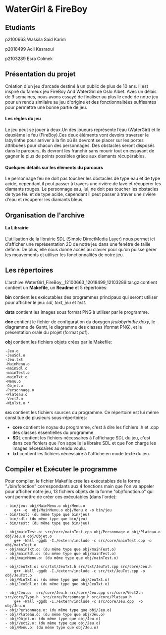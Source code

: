 # WaterGirl & FireBoy



## Etudiants

p2100663 Wassila Said Karim

p2018499 Acil Kasraoui

p2103289 Esra Colmek
## Présentation du projet 

Création d'un jeu d’arcade destiné à un public de plus de 10 ans. Il est inspiré du fameux jeu FireBoy And WaterGirl de Oslo Albet. Avec un délais de 9 semaines, nous avons essayé de finaliser au plus le code de notre jeu pour un rendu similaire au jeu d'origine et des fonctionnalitées suffisantes pour permettre une bonne partie de jeu.



#### Les règles du jeu

Le jeu peut se jouer à deux.Un des joueurs représente l’eau (WaterGirl) et le deuxième le feu (FireBoy).Ces deux éléments vont devoirs traverser le labyrinthe pour arriver à la fin où ils devront se placer sur les portes attribuées pour chacun des personnages. Des obstacles seront disposés dans le parcours, ils devront les franchir sans mourir tout en essayant de gagner le plus de points possibles grâce aux diamants récupérables.

#### Quelques détails sur les éléments du parcours

Le personnage feu ne doit pas toucher les obstacles de type eau et de type acide, cependant il peut passer à travers une rivière de lave et récuperer les diamants rouges.
Le personnage eau, lui, ne doit pas toucher les obstacles de type feu et de type acide, cependant il peut passer à traver une rivière d'eau et récuperer les diamants bleus.

## Organisation de l'archive

#### La Librairie
L'utilisation de la librairie SDL (Simple DirectMedia Layer) nous permet ici d'afficher une représentation 2D de notre jeu dans une fenêtre de taille définie. De plus, elle nous donne accès au clavier pour qu'on puisse gérer les mouvements et utiliser les fonctionnalités de notre jeu.

## Les répertoires

L'archive WaterGirl_FireBoy__12100663_12018499_12103289.tar.gz contient contient un **Makefile**, un **Readme** et 5 répertoires:

**bin** contient les exécutables des
programmes principaux qui seront utiliser pour afficher le jeu: *sdl*, *text*, *jeu* et *test*.

**data** contient les images sous format PNG à utiliser par le programme. 

**doc** contient le fichier de configuration du doxygen *jeulabyrinthe.doxy*, le diagramme de Gantt, le diagramme des classes (format PNG), et la présentation orale du projet (format pdf).

**obj** contient les fichiers objets crées par le Makefile: 

    -Jeu.o 
    -JeuSdl.o 
    -Jeu.txt 
    -MainMenu.o 
    -mainSdl.o 
    -mainTest.o 
    -mainTxt.o 
    -Menu.o 
    -Objet.o 
    -Personnage.o
    -Plateau.o 
    -Vect2.o 
    -WinTxt.o *

**src** contient les fichiers sources du programme. Ce répertoire est lui même constitué de plusieurs sous-répertoires:

- **core** contient le noyau du programme, c'est à dire les fichiers .h et .cpp des classes essentielles du programme.
- **SDL** contient les fichiers nécessaires à l'affichage SDL du jeu, c'est dans ces fichiers que l'on appelle la libraire SDL et que l'on charge les images nécessaires au rendu voulu.
- **txt** contient les fichiers nécessaire à l'affiche en mode texte du jeu.

## Compiler et Exécuter le programme

Pour compiler, le fichier Makefile crée les exécutables de la forme "./bin/fonction" correspondants aux 4 fonctions main que l'on va appeler pour afficher notre jeu, 13 fichiers objets de la forme "obj/fonction.o" qui vont permettre de créer ces exécutables (dans l'orde):

    - bin/jeu: obj/MainMenu.o obj/Menu.o 
        g++ -g  obj/MainMenu.o obj/Menu.o -o bin/jeu
    - bin/text: (du même type que bin/jeu)
    - bin/sdl: (du même type que bin/jeu)
    - bin/test: (du même type que bin/jeu)
    
    - obj/mainTest.o: src/core/mainTest.cpp obj/Personnage.o obj/Plateau.o obj/Jeu.o obj/Objet.o
        g++ -Wall -ggdb -I./extern/include -c src/core/mainTest.cpp -o obj/mainTest.o
    - obj/mainTxt.o: (du même type que obj/mainTest.o)
    - obj/mainSdl.o: (du même type que obj/mainTest.o)
    - obj/mainMenu.o: (du même type que obj/mainTest.o)

    - obj/JeuTxt.o: src/txt/JeuTxt.h src/txt/JeuTxt.cpp src/core/Jeu.h 
        g++ -Wall -ggdb -I./extern/include -c src/txt/JeuTxt.cpp -o obj/JeuTxt.o
    - obj/WinTxt.o: (du même type que obj/JeuTxt.o)
    - obj/JeuSdl.o: (du même type que obj/JeuTxt.o)

    - obj/Jeu.o:  src/core/Jeu.h src/core/Jeu.cpp src/core/Vect2.h src/core/Type.h  src/core/Personnage.h src/core/Plateau.h
        g++ -Wall -ggdb -I./extern/include -c src/core/Jeu.cpp  -o obj/Jeu.o
    - obj/Personnage.o: (du même type que obj/Jeu.o)
    - obj/Plateau.o: (du même type que obj/Jeu.o)
    - obj/Objet.o: (du même type que obj/Jeu.o)
    - obj/Vect2.o: (du même type que obj/Jeu.o)
    - obj/Menu.o: (du même type que obj/Jeu.o)
